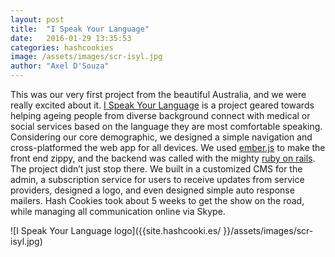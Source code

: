 ```yaml
---
layout: post
title:  "I Speak Your Language"
date:   2016-01-29 13:35:53
categories: hashcookies
image: /assets/images/scr-isyl.jpg
author: "Axel D'Souza"
---
```


This was our very first project from the beautiful Australia, and we were really excited about it. [I Speak Your Language](http://ispeakyourlanguage.com.au) is a project geared towards helping ageing people from diverse background connect with medical or social services based on the language they are most comfortable speaking. Considering our core demographic, we designed a simple navigation and cross-platformed the web app for all devices. We used [ember.js](http://emberjs.com) to make the front end zippy, and the backend was called with the mighty [ruby on rails](http://rubyonrails.org). The project didn’t just stop there. We built in a customized CMS for the admin, a subscription service for users to receive updates from service providers, designed a logo, and even designed simple auto response mailers. Hash Cookies took about 5 weeks to get the show on the road, while managing all communication online via Skype. 

<span style="padding-top: 50px;">![I Speak Your Language logo]({{site.hashcooki.es/ }}/assets/images/scr-isyl.jpg)</span>
